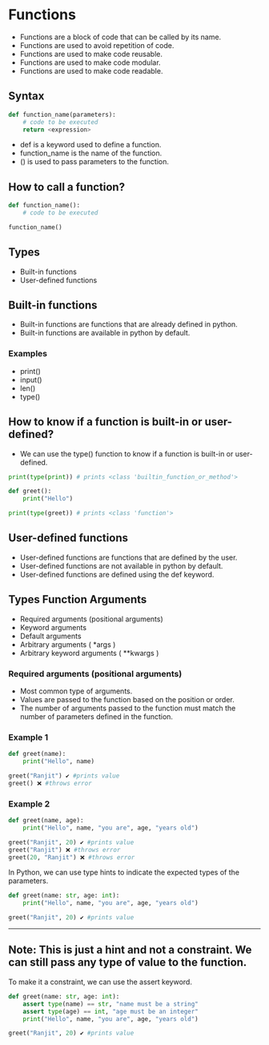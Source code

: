 # Functions
- Functions are a block of code that can be called by its name.
- Functions are used to avoid repetition of code.
- Functions are used to make code reusable.
- Functions are used to make code modular.
- Functions are used to make code readable.

## Syntax
```python
def function_name(parameters):
    # code to be executed
    return <expression>
```
- def is a keyword used to define a function.
- function_name is the name of the function.
- () is used to pass parameters to the function.

## How to call a function?
```python
def function_name():
    # code to be executed

function_name()
```


## Types
- Built-in functions
- User-defined functions

## Built-in functions
- Built-in functions are functions that are already defined in python.
- Built-in functions are available in python by default.

### Examples
- print()
- input()
- len()
- type()

## How to know if a function is built-in or user-defined?
- We can use the type() function to know if a function is built-in or user-defined.

```python
print(type(print)) # prints <class 'builtin_function_or_method'>
```

```python
def greet():
    print("Hello")

print(type(greet)) # prints <class 'function'>
```

## User-defined functions
- User-defined functions are functions that are defined by the user.
- User-defined functions are not available in python by default.
- User-defined functions are defined using the def keyword.



## Types Function Arguments

- Required arguments (positional arguments)
- Keyword arguments
- Default arguments
- Arbitrary arguments ( *args )
- Arbitrary keyword arguments ( **kwargs )

### Required arguments (positional arguments)

- Most common type of arguments.
- Values are passed to the function based on the position or order.
- The number of arguments passed to the function must match the number of parameters defined in the function.

### Example 1
```python
def greet(name):
    print("Hello", name)

greet("Ranjit") ✔️ #prints value
greet() ❌ #throws error
```

### Example 2
```python
def greet(name, age):
    print("Hello", name, "you are", age, "years old")

greet("Ranjit", 20) ✔️ #prints value
greet("Ranjit") ❌ #throws error
greet(20, "Ranjit") ❌ #throws error
```

In Python, we can use type hints to indicate the expected types of the parameters.

```python
def greet(name: str, age: int):
    print("Hello", name, "you are", age, "years old")

greet("Ranjit", 20) ✔️ #prints value
```
---
**Note:**
This is just a hint and not a constraint. We can still pass any type of value to the function.
---
To make it a constraint, we can use the assert keyword.

```python
def greet(name: str, age: int):
    assert type(name) == str, "name must be a string"
    assert type(age) == int, "age must be an integer"
    print("Hello", name, "you are", age, "years old")

greet("Ranjit", 20) ✔️ #prints value
```
